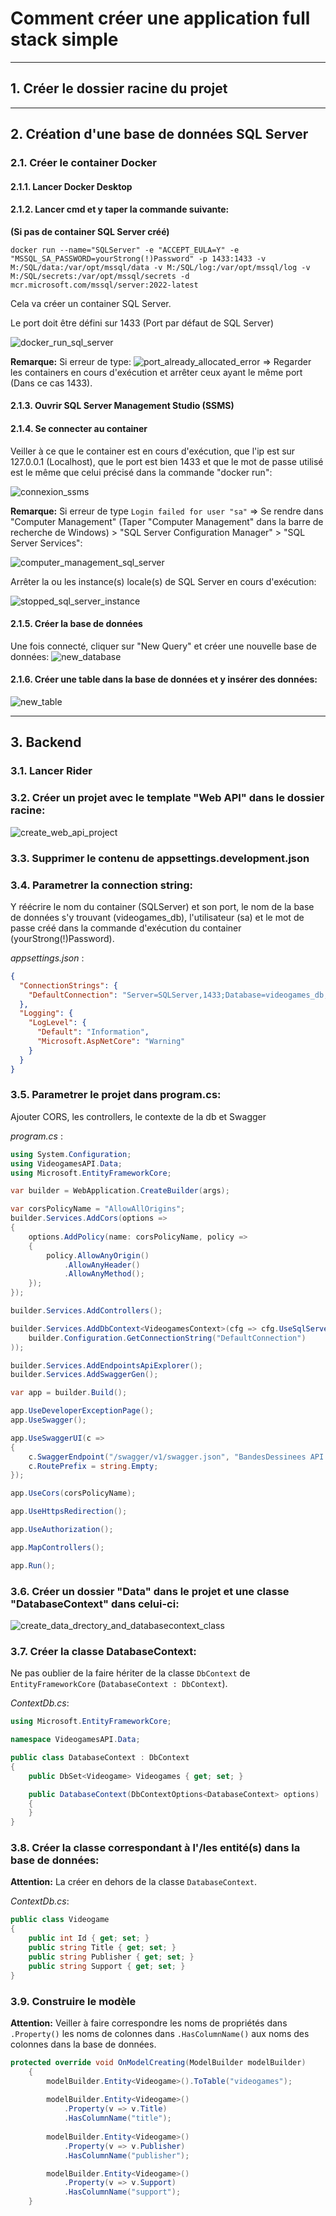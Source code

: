 # Comment créer une application full stack simple
***
## 1. Créer le dossier racine du projet
***
## 2. Création d'une base de données SQL Server
### 2.1. Créer le container Docker
#### 2.1.1. Lancer Docker Desktop
#### 2.1.2. Lancer cmd et y taper la commande suivante:
**(Si pas de container SQL Server créé)**

`docker run --name="SQLServer" -e "ACCEPT_EULA=Y" -e "MSSQL_SA_PASSWORD=yourStrong(!)Password" -p 1433:1433 -v M:/SQL/data:/var/opt/mssql/data -v M:/SQL/log:/var/opt/mssql/log -v M:/SQL/secrets:/var/opt/mssql/secrets -d mcr.microsoft.com/mssql/server:2022-latest`

Cela va créer un container SQL Server.

Le port doit être défini sur 1433 (Port par défaut de SQL Server)

![docker_run_sql_server](https://files.catbox.moe/20j3kt.png)

**Remarque:**
Si erreur de type:
![port_already_allocated_error](https://files.catbox.moe/jcrvyz.png)
=> Regarder les containers en cours d'exécution et arrêter ceux ayant le même port (Dans ce cas 1433).
#### 2.1.3. Ouvrir SQL Server Management Studio (SSMS)
#### 2.1.4. Se connecter au container
Veiller à ce que le container est en cours d'exécution, que l'ip est sur 127.0.0.1 (Localhost), que le port est bien 1433 et que le mot de passe utilisé est le même que celui précisé dans la commande "docker run":

![connexion_ssms](https://files.catbox.moe/l8ps4z.png)

**Remarque:**
Si erreur de type `Login failed for user "sa"`
=> Se rendre dans "Computer Management" (Taper "Computer Management" dans la barre de recherche de Windows) > "SQL Server Configuration Manager" > "SQL Server Services":

![computer_management_sql_server](https://files.catbox.moe/r1xqya.png)

Arrêter la ou les instance(s) locale(s) de SQL Server en cours d'exécution:

![stopped_sql_server_instance](https://files.catbox.moe/ms8ql6.png)

#### 2.1.5. Créer la base de données

Une fois connecté, cliquer sur "New Query" et créer une nouvelle base de données:
![new_database](https://files.catbox.moe/214sbz.png)

#### 2.1.6. Créer une table dans la base de données et y insérer des données:
![new_table](https://files.catbox.moe/bpiez7.png)
***
## 3. Backend
### 3.1. Lancer Rider
### 3.2. Créer un projet avec le template "Web API" dans le dossier racine:
![create_web_api_project](https://files.catbox.moe/nqh6jz.png)
### 3.3. Supprimer le contenu de appsettings.development.json
### 3.4. Parametrer la connection string:
Y réécrire le nom du container (SQLServer) et son port, le nom de la base de données s'y trouvant (videogames_db), l'utilisateur (sa) et le mot de passe créé dans la commande d'exécution du container (yourStrong(!)Password). 

_appsettings.json_ :
```json
{
  "ConnectionStrings": {
    "DefaultConnection": "Server=SQLServer,1433;Database=videogames_db;User=sa;Password=yourStrong(!)Password;TrustServerCertificate=true"
  },
  "Logging": {
    "LogLevel": {
      "Default": "Information",
      "Microsoft.AspNetCore": "Warning"
    }
  }
}
```

### 3.5. Parametrer le projet dans program.cs:

Ajouter CORS, les controllers, le contexte de la db et Swagger

_program.cs_ :
```csharp
using System.Configuration;
using VideogamesAPI.Data;
using Microsoft.EntityFrameworkCore;

var builder = WebApplication.CreateBuilder(args);

var corsPolicyName = "AllowAllOrigins";
builder.Services.AddCors(options =>
{
    options.AddPolicy(name: corsPolicyName, policy =>
    {
        policy.AllowAnyOrigin()
            .AllowAnyHeader()
            .AllowAnyMethod();
    });
});

builder.Services.AddControllers();

builder.Services.AddDbContext<VideogamesContext>(cfg => cfg.UseSqlServer(
    builder.Configuration.GetConnectionString("DefaultConnection")
));

builder.Services.AddEndpointsApiExplorer();
builder.Services.AddSwaggerGen();

var app = builder.Build();

app.UseDeveloperExceptionPage();
app.UseSwagger();

app.UseSwaggerUI(c =>
{
    c.SwaggerEndpoint("/swagger/v1/swagger.json", "BandesDessinees API V1");
    c.RoutePrefix = string.Empty;
});

app.UseCors(corsPolicyName);

app.UseHttpsRedirection();

app.UseAuthorization();

app.MapControllers();

app.Run();
```
### 3.6. Créer un dossier "Data" dans le projet et une classe "DatabaseContext" dans celui-ci:
![create_data_drectory_and_databasecontext_class](https://files.catbox.moe/y09wfa.png)
### 3.7. Créer la classe DatabaseContext:

Ne pas oublier de la faire hériter de la classe `DbContext` de `EntityFrameworkCore` (`DatabaseContext : DbContext`).

_ContextDb.cs_:
```csharp
using Microsoft.EntityFrameworkCore;

namespace VideogamesAPI.Data;

public class DatabaseContext : DbContext
{
    public DbSet<Videogame> Videogames { get; set; }

    public DatabaseContext(DbContextOptions<DatabaseContext> options) : base(options)
    {
    }
}
 ```

### 3.8. Créer la classe correspondant à l'/les entité(s) dans la base de données:

**Attention:** La créer en dehors de la classe `DatabaseContext`.

_ContextDb.cs_:
```csharp
public class Videogame
{
    public int Id { get; set; }
    public string Title { get; set; }
    public string Publisher { get; set; }
    public string Support { get; set; }
}
```

### 3.9. Construire le modèle
**Attention:** Veiller à faire correspondre les noms de propriétés dans `.Property()` les noms de colonnes dans `.HasColumnName()` aux noms des colonnes dans la base de données.
```csharp
protected override void OnModelCreating(ModelBuilder modelBuilder)
    {
        modelBuilder.Entity<Videogame>().ToTable("videogames");
 
        modelBuilder.Entity<Videogame>()
            .Property(v => v.Title)
            .HasColumnName("title");
        
        modelBuilder.Entity<Videogame>()
            .Property(v => v.Publisher)
            .HasColumnName("publisher");

        modelBuilder.Entity<Videogame>()
            .Property(v => v.Support)
            .HasColumnName("support");
    }
```

